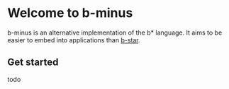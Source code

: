 # Welcome to b-minus
b-minus is an alternative implementation of the b* language.
It aims to be easier to embed into applications than [b-star](https://github.com/b-Development-Team/b-star).

## Get started
todo
